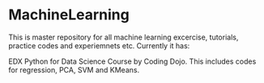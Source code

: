 # MachineLearning
This is master repository for all machine learning excercise, tutorials, practice codes and experiemnets etc.
Currently it has:

EDX Python for Data Science Course by Coding Dojo. This includes codes for regression, PCA, SVM and KMeans.
